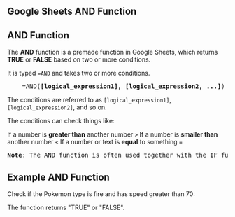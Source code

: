 Google Sheets AND Function
---

AND Function
---
The **AND** function is a premade function in Google Sheets, which returns **TRUE** or **FALSE** based on two or more conditions.

It is typed `=AND` and takes two or more conditions.

<pre>
    =AND(<b>[logical_expression1], [logical_expression2, ...]</b>)
</pre>


The conditions are referred to as `[logical_expression1]`, `[logical_expression2]`, and so on.

The conditions can check things like:

If a number is **greater than** another number `>`
If a number is **smaller than** another number `<`
If a number or text is **equal** to something `=`


<pre>
<b>Note</b>: The AND function is often used together with the IF function.
</pre>



Example AND Function
---
Check if the Pokemon type is fire and has speed greater than 70:

The function returns "TRUE" or "FALSE".


